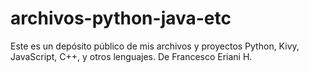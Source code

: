 # archivos-python-java-etc
Este es un depósito público de mis archivos y proyectos Python, Kivy, JavaScript, C++, y otros lenguajes. De Francesco Eriani H.
